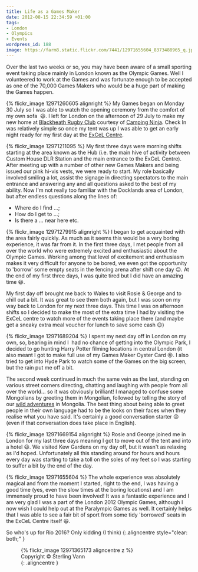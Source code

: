 ```yaml
---
title: Life as a Games Maker
date: 2012-08-15 22:34:59 +01:00
tags:
- London
- Olympics
- Events
wordpress_id: 188
image: https://farm8.static.flickr.com/7441/12971655604_8373488965_q.jpg
---
```


Over the last two weeks or so, you may have been aware of a small sporting event taking place mainly
in London known as the Olympic Games. Well I volunteered to work at the Games and was fortunate
enough to be accepted as one of the 70,000 Games Makers who would be a huge part of making the Games
happen.

{% flickr_image 12971260605 alignright %}
My Games began on Monday 30 July so I was able to watch the opening ceremony from the comfort of my
own sofa  :smiley:. I left for London on the afternoon of 29 July to make my new home at
[Blackheath Rugby Club][brc] courtesy of [Camping Ninja][cn]. Check In was relatively simple so once
my tent was up I was able to get an early night ready for my first day at the [ExCeL Centre][ec].

{% flickr_image 12971211095 %}
My first three days were morning shifts starting at the area known as the Hub (i.e. the main hive of
activity between Custom House DLR Station and the main entrance to the ExCeL Centre). After meeting
up with a number of other new Games Makers and being issued our pink hi-vis vests, we were ready to
start. My role basically involved smiling a lot, assist the signage in directing spectators to the
main entrance and answering any and all questions asked to the best of my ability. Now I'm not
really too familiar with the Docklands area of London, but after endless questions along the lines
of:
	
  * Where do I find ...;
  * How do I get to ...;
  * Is there a ... near here etc.

{% flickr_image 12971279915 alignright %}
I began to get acquainted with the area fairly quickly. As much
as it seems this would be a very boring experience, it was far from it. In the first three days, I met
people from all over the world who were extremely excited and enthusiastic about the Olympic Games.
Working among that level of excitement and enthusiasm makes it very difficult for anyone to be bored, we
even got the opportunity to 'borrow' some empty seats in the fencing arena after shift one day :wink:. At
the end of my first three days, I was quite tired but I did have an amazing time :smiley:.

My first day off brought me back to Wales to visit Rosie & George and to chill out a bit. It was great
to see them both again, but I was soon on my way back to London for my next three days. This time I was
on afternoon shifts so I decided to make the most of the extra time I had by visiting the ExCeL centre
to watch more of the events taking place there (and maybe get a sneaky extra meal voucher for lunch to
save some cash :wink:)

{% flickr_image 12971689204 %}
I spent my next day off in London on my own, so, bearing in mind I  had no chance of getting into
the Olympic Park, I decided to go hunting Harry Potter filming locations in central London (it also
meant I got to make full use of my Games Maker Oyster Card :stuck_out_tongue:. I also tried to get
into Hyde Park to watch some of the Games on the big screen, but the rain put me off a bit.

The second week continued in much the same vein as the last, standing on various street corners directing,
chatting and laughing with people from all over the world... so it was obviously brilliant! I managed to
confuse some Mongolians by greeting them in Mongolian, followed by telling the story of our
[wild adventures][adv] in Mongolia. The best thing about being able to greet people in their own language 
had to be the looks on their faces when they realise what you have said. It's certainly a good conversation 
starter :wink: (even if that conversation does take place in English).

{% flickr_image 12971669154 alignright %}
Rosie and George joined me in London for my last three days meaning
I got to move out of the tent and into a hotel :smiley:. We visited Kew Gardens on my day off, but it wasn't as
relaxing as I'd hoped. Unfortunately all this standing around for hours and hours every day was starting to
take a toll on the soles of my feet so I was starting to suffer a bit by the end of the day.

{% flickr_image 12971655604 %}
The whole experience was absolutely magical and from the moment I started,
right to the end, I was having a good time (yes, even the slow times at the boring locations) and I am
immensely proud to have been involved! It was a fantastic experience and I am very glad I was a part of
the London 2012 Olympic Games, although I now wish I could help out at the Paralympic Games as well. It
certainly helps that I was able to see a fair bit of sport from some tidy 'borrowed' seats in the ExCeL
Centre itself :smiley:.

So who's up for Rio 2016? Only kidding (I think)
{:.aligncentre style="clear: both;" }

<figure markdown="1">
  {% flickr_image 12971365173 aligncentre z %}
  <figcaption>Copyright &copy; Sterling Vann</figcaption>{: .aligncentre }
</figure>

[brc]: //www.pitchero.com/clubs/blackheath/ "Blackheath Rugby Club"
[cn]: //www.campingninja.com/ "Camping Ninja"
[ec]: //www.excel-london.co.uk/ "ExCeL Centre"
[adv]: //travel.perry-online.me.uk/trips/china-2009/ "China & Mongolia 2009"
